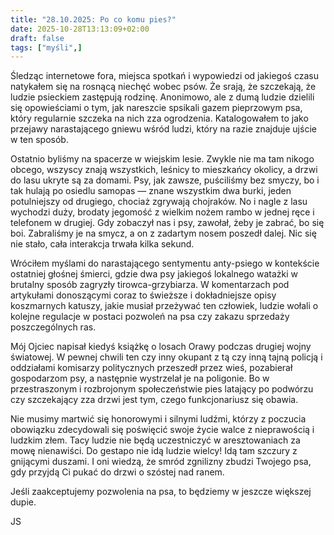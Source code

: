 ```yaml
---
title: "28.10.2025: Po co komu pies?"
date: 2025-10-28T13:13:09+02:00
draft: false
tags: ["myśli",]
---
```


<article class="print-area">

Śledząc internetowe fora, miejsca spotkań i wypowiedzi od jakiegoś czasu natykałem się na rosnącą niechęć wobec psów. Że srają, że szczekają, że ludzie psieckiem zastępują rodzinę. Anonimowo, ale z dumą ludzie dzielili się opowieściami o tym, jak nareszcie spsikali gazem pieprzowym psa, który regularnie szczeka na nich zza ogrodzenia. Katalogowałem to jako przejawy narastającego gniewu wśród ludzi, który na razie znajduje ujście w ten sposób.

Ostatnio byliśmy na spacerze w wiejskim lesie. Zwykle nie ma tam nikogo obcego, wszyscy znają wszystkich, leśnicy to mieszkańcy okolicy, a drzwi do lasu ukryte są za domami. Psy, jak zawsze, puściliśmy bez smyczy, bo i tak hulają po osiedlu samopas — znane wszystkim dwa burki, jeden potulniejszy od drugiego, chociaż zgrywają chojraków. No i nagle z lasu wychodzi duży, brodaty jegomość z wielkim nożem rambo w jednej ręce i telefonem w drugiej. Gdy zobaczył nas i psy, zawołał, żeby je zabrać, bo się boi. Zabraliśmy je na smycz, a on z zadartym nosem poszedł dalej. Nic się nie stało, cała interakcja trwała kilka sekund.

Wróciłem myślami do narastającego sentymentu anty-psiego w kontekście ostatniej głośnej śmierci, gdzie dwa psy jakiegoś lokalnego watażki w brutalny sposób zagryzły tirowca-grzybiarza. W komentarzach pod artykułami donoszącymi coraz to świeższe i dokładniejsze opisy koszmarnych katuszy, jakie musiał przeżywać ten człowiek, ludzie wołali o kolejne regulacje w postaci pozwoleń na psa czy zakazu sprzedaży poszczególnych ras.

Mój Ojciec napisał kiedyś książkę o losach Orawy podczas drugiej wojny światowej. W pewnej chwili ten czy inny okupant z tą czy inną tajną policją i oddziałami komisarzy politycznych przeszedł przez wieś, pozabierał gospodarzom psy, a następnie wystrzelał je na poligonie. Bo w przestraszonym i rozbrojonym społeczeństwie pies latający po podwórzu czy szczekający zza drzwi jest tym, czego funkcjonariusz się obawia.

Nie musimy martwić się honorowymi i silnymi ludźmi, którzy z poczucia obowiązku zdecydowali się poświęcić swoje życie walce z nieprawością i ludzkim złem. Tacy ludzie nie będą uczestniczyć w aresztowaniach za mowę nienawiści. Do gestapo nie idą ludzie wielcy! Idą tam szczury z gnijącymi duszami. I oni wiedzą, że smród zgnilizny zbudzi Twojego psa, gdy przyjdą Ci pukać do drzwi o szóstej nad ranem.

Jeśli zaakceptujemy pozwolenia na psa, to będziemy w jeszcze większej dupie.

JS

</article>